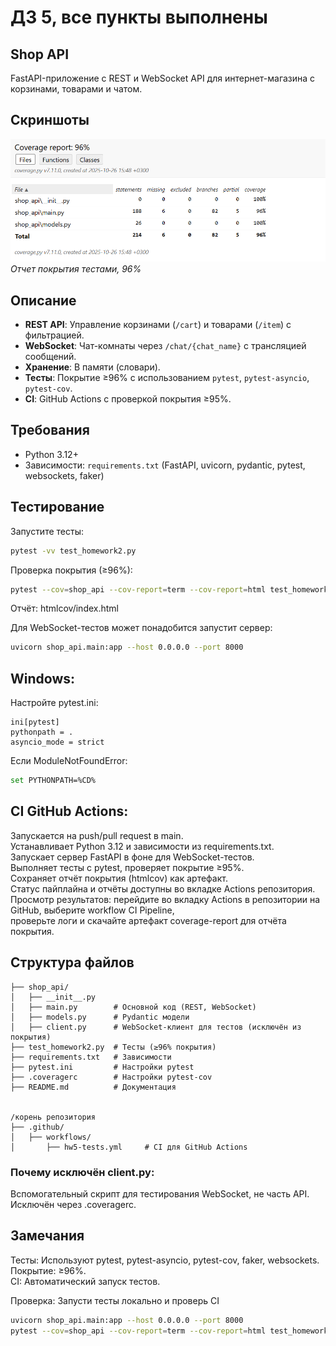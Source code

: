 
# ДЗ 5, все пункты выполнены
## Shop API

FastAPI-приложение с REST и WebSocket API для интернет-магазина с корзинами, товарами и чатом.

## Скриншоты

![Дашборды](images/1.png)  
*Отчет покрытия тестами, 96%* 

## Описание

- **REST API**: Управление корзинами (`/cart`) и товарами (`/item`) с фильтрацией.
- **WebSocket**: Чат-комнаты через `/chat/{chat_name}` с трансляцией сообщений.
- **Хранение**: В памяти (словари).
- **Тесты**: Покрытие ≥96% с использованием `pytest`, `pytest-asyncio`, `pytest-cov`.
- **CI**: GitHub Actions с проверкой покрытия ≥95%.

## Требования

- Python 3.12+
- Зависимости: `requirements.txt` (FastAPI, uvicorn, pydantic, pytest, websockets, faker)


## Тестирование

Запустите тесты:


```bash
pytest -vv test_homework2.py
```
Проверка покрытия (≥96%):
```bash
pytest --cov=shop_api --cov-report=term --cov-report=html test_homework2.py
```
Отчёт: htmlcov/index.html

Для WebSocket-тестов может  понадобится запустит сервер:

```bash
uvicorn shop_api.main:app --host 0.0.0.0 --port 8000
```

## Windows:

Настройте pytest.ini:
```
ini[pytest]
pythonpath = .
asyncio_mode = strict
```
Если ModuleNotFoundError:
```bash
set PYTHONPATH=%CD%
```

## CI GitHub Actions:

Запускается на push/pull request в main.    
Устанавливает Python 3.12 и зависимости из requirements.txt.   
Запускает сервер FastAPI в фоне для WebSocket-тестов.   
Выполняет тесты с pytest, проверяет покрытие ≥95%.    
Сохраняет отчёт покрытия (htmlcov) как артефакт.    
Статус пайплайна и отчёты доступны во вкладке Actions репозитория.     
Просмотр результатов: перейдите во вкладку Actions в репозитории на GitHub, выберите workflow CI Pipeline,    
проверьте логи и скачайте артефакт coverage-report для отчёта покрытия.    

## Структура файлов


```text
├── shop_api/
│   ├── __init__.py
│   ├── main.py        # Основной код (REST, WebSocket)
│   ├── models.py      # Pydantic модели
│   ├── client.py      # WebSocket-клиент для тестов (исключён из покрытия)
├── test_homework2.py  # Тесты (≥96% покрытия)
├── requirements.txt   # Зависимости
├── pytest.ini         # Настройки pytest
├── .coveragerc        # Настройки pytest-cov
├── README.md          # Документация


/корень репозитория
├── .github/
│   ├── workflows/
│       ├── hw5-tests.yml     # CI для GitHub Actions
```
### Почему исключён client.py:

Вспомогательный скрипт для тестирования WebSocket, не часть API.   
Исключён через .coveragerc.


## Замечания

Тесты: Используют pytest, pytest-asyncio, pytest-cov, faker, websockets.  
Покрытие: ≥96%.     
CI: Автоматический запуск тестов.  


Проверка: Запусти тесты локально и проверь CI
```bash
uvicorn shop_api.main:app --host 0.0.0.0 --port 8000
pytest --cov=shop_api --cov-report=term --cov-report=html test_homework2.py
```

